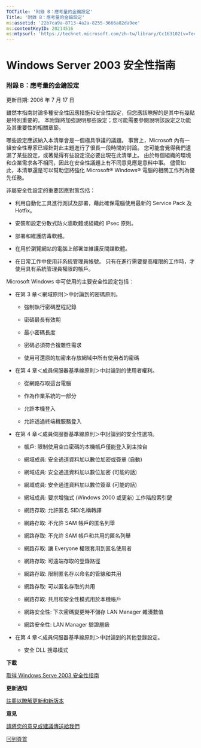 ```yaml
---
TOCTitle: '附錄 B：應考量的金鑰設定'
Title: '附錄 B：應考量的金鑰設定'
ms:assetid: '22b7ca9a-8713-4a2a-8255-3666a82da9ee'
ms:contentKeyID: 20214516
ms:mtpsurl: 'https://technet.microsoft.com/zh-tw/library/Cc163102(v=TechNet.10)'
---
```


Windows Server 2003 安全性指南
==============================

### 附錄 B：應考量的金鑰設定

更新日期: 2006 年 7 月 17 日

雖然本指南討論多種安全性因應措施和安全性設定，但您應該瞭解的是其中有幾點是特別重要的。 本附錄將加強說明那些設定；您可能需要參閱說明該設定之功能及其重要性的相關章節。

哪些設定應該納入本清單會是一個極具爭議的議題。 事實上，Microsoft 內有一組安全性專家已經針對此主題進行了很長一段時間的討論。 您可能會覺得我們遺漏了某些設定，或著覺得有些設定沒必要出現在此清單上。 由於每個組織的環境和企業需求各不相同，因此在安全性議題上有不同意見應是意料中事。 儘管如此，本清單還是可以幫助您將強化 Microsoft® Windows® 電腦的相關工作列為優先任務。

非屬安全性設定的重要因應對策包括：

-   利用自動化工具進行測試及部署，藉此確保電腦使用最新的 Service Pack 及 Hotfix。

-   安裝和設定分散式防火牆軟體或組織的 IPsec 原則。

-   部署和維護防毒軟體。

-   在用於瀏覽網站的電腦上部署並維護反間諜軟體。

-   在日常工作中使用非系統管理員帳號。 只有在進行需要提高權限的工作時，才使用具有系統管理員權限的帳戶。

Microsoft Windows 中可使用的主要安全性設定包括：

-   在第 3 章＜網域原則＞中討論到的密碼原則。

    -   強制執行密碼歷程記錄

    -   密碼最長有效期

    -   最小密碼長度

    -   密碼必須符合複雜性需求

    -   使用可還原的加密來存放網域中所有使用者的密碼

-   在第 4 章＜成員伺服器基準線原則＞中討論到的使用者權利。

    -   從網路存取這台電腦

    -   作為作業系統的一部分

    -   允許本機登入

    -   允許透過終端機服務登入

-   在第 4 章＜成員伺服器基準線原則＞中討論到的安全性選項。

    -   帳戶: 限制使用空白密碼的本機帳戶僅能登入到主控台

    -   網域成員: 安全通道資料加以數位加密或簽章 (自動)

    -   網域成員: 安全通道資料加以數位加密 (可能的話)

    -   網域成員: 安全通道資料加以數位簽章 (可能的話)

    -   網域成員: 要求增強式 (Windows 2000 或更新) 工作階段索引鍵

    -   網路存取: 允許匿名 SID/名稱轉譯

    -   網路存取: 不允許 SAM 帳戶的匿名列舉

    -   網路存取: 不允許 SAM 帳戶和共用的匿名列舉

    -   網路存取: 讓 Everyone 權限套用到匿名使用者

    -   網路存取: 可遠端存取的登錄路徑

    -   網路存取: 限制匿名存以命名的管線和共用

    -   網路存取: 可以匿名存取的共用

    -   網路存取: 共用和安全性模式用於本機帳戶

    -   網路安全性: 下次密碼變更時不儲存 LAN Manager 雜湊數值

    -   網路安全性: LAN Manager 驗證層級

-   在第 4 章＜成員伺服器基準線原則＞中討論到的其他登錄設定。

    -   安全 DLL 搜尋模式

**下載**

[取得 Windows Serve 2003 安全性指南](http://go.microsoft.com/fwlink/?linkid=14846)

**更新通知**

[註冊以瞭解更新和新版本](http://go.microsoft.com/fwlink/?linkid=54982)

**意見**

[請將您的意見或建議傳送給我們](mailto:secwish@microsoft.com?subject=windows%20server%202003%20安全性指南)

[](#mainsection)[回到頁首](#mainsection)
